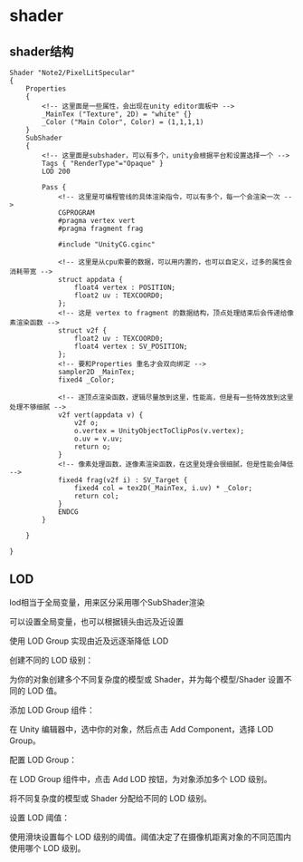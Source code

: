 # shader

## shader结构

```shader
Shader "Note2/PixelLitSpecular"
{
    Properties
    {
        <!-- 这里面是一些属性，会出现在unity editor面板中 -->
        _MainTex ("Texture", 2D) = "white" {}
        _Color ("Main Color", Color) = (1,1,1,1)
    }
    SubShader
    {
        <!-- 这里面是subshader，可以有多个，unity会根据平台和设置选择一个 -->
        Tags { "RenderType"="Opaque" }
        LOD 200

        Pass {
            <!-- 这里是可编程管线的具体渲染指令，可以有多个，每一个会渲染一次 -->
            CGPROGRAM
            #pragma vertex vert
            #pragma fragment frag

            #include "UnityCG.cginc"

            <!-- 这里是从cpu索要的数据，可以用内置的，也可以自定义，过多的属性会消耗带宽 -->
            struct appdata {
                float4 vertex : POSITION;
                float2 uv : TEXCOORD0;
            };
            <!-- 这是 vertex to fragment 的数据结构，顶点处理结束后会传递给像素渲染函数 -->
            struct v2f {
                float2 uv : TEXCOORD0;
                float4 vertex : SV_POSITION;
            };
            <!-- 要和Properties 重名才会双向绑定 -->
            sampler2D _MainTex;
            fixed4 _Color;

            <!-- 逐顶点渲染函数，逻辑尽量放到这里，性能高，但是有一些特效放到这里处理不够细腻 -->
            v2f vert(appdata v) {
                v2f o;
                o.vertex = UnityObjectToClipPos(v.vertex);
                o.uv = v.uv;
                return o;
            }
            <!-- 像素处理函数，逐像素渲染函数，在这里处理会很细腻，但是性能会降低 -->
            fixed4 frag(v2f i) : SV_Target {
                fixed4 col = tex2D(_MainTex, i.uv) * _Color;
                return col;
            }
            ENDCG
        }
    
    }

}
```

## LOD

lod相当于全局变量，用来区分采用哪个SubShader渲染  

可以设置全局变量，也可以根据镜头由远及近设置

使用 LOD Group 实现由近及远逐渐降低 LOD

创建不同的 LOD 级别：

为你的对象创建多个不同复杂度的模型或 Shader，并为每个模型/Shader 设置不同的 LOD 值。

添加 LOD Group 组件：

在 Unity 编辑器中，选中你的对象，然后点击 Add Component，选择 LOD Group。

配置 LOD Group：

在 LOD Group 组件中，点击 Add LOD 按钮，为对象添加多个 LOD 级别。

将不同复杂度的模型或 Shader 分配给不同的 LOD 级别。

设置 LOD 阈值：

使用滑块设置每个 LOD 级别的阈值。阈值决定了在摄像机距离对象的不同范围内使用哪个 LOD 级别。
